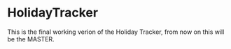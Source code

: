 
# HolidayTracker

This is the final working verion of the Holiday Tracker, from now on this will be the MASTER.

